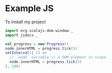 # Example JS

To install my project

```scala #mdoc:js
import org.scalajs.dom.window._
import jsdocs._

val progress = new Progress()
node.innerHTML = progress.tick(5)
setInterval({ () =>
  // `node` variable is a DOM element in scope.
  node.innerHTML = progress.tick(5)
}, 100)
```